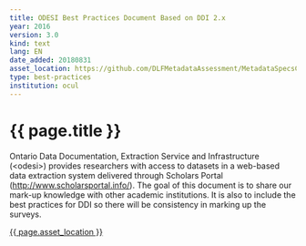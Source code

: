 ```yaml
---
title: ODESI Best Practices Document Based on DDI 2.x
year: 2016
version: 3.0
kind: text
lang: EN
date_added: 20180831
asset_location: https://github.com/DLFMetadataAssessment/MetadataSpecsClearinghouse/blob/master/assets/data/BPDv3_2016-09-08.docx
type: best-practices
institution: ocul
---
```


<h1>{{ page.title }}</h1>

Ontario Data Documentation, Extraction Service and Infrastructure (\<odesi\>) provides researchers with access to datasets in a web-based data extraction system delivered through Scholars Portal (http://www.scholarsportal.info/). The goal of this document is to share our mark-up knowledge with other academic institutions. It is also to include the best practices for DDI so there will be consistency in marking up the surveys.

<a href="{{ page.asset_location }}">{{ page.asset_location }}</a>